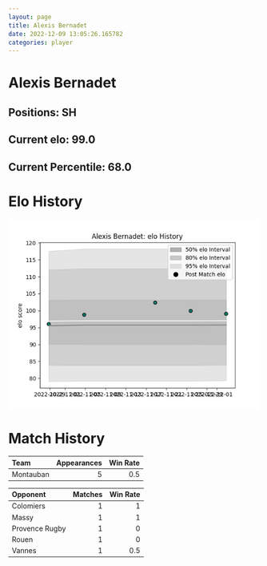 ```yaml
---  
layout: page  
title: Alexis Bernadet  
date: 2022-12-09 13:05:26.165782  
categories: player  
---
```

# Alexis Bernadet

## Positions: SH

## Current elo: 99.0

## Current Percentile: 68.0

# Elo History


![elo history](history_AlexisBernadet.png)
# Match History


| Team      |   Appearances |   Win Rate |
|:----------|--------------:|-----------:|
| Montauban |             5 |        0.5 |

| Opponent       |   Matches |   Win Rate |
|:---------------|----------:|-----------:|
| Colomiers      |         1 |        1   |
| Massy          |         1 |        1   |
| Provence Rugby |         1 |        0   |
| Rouen          |         1 |        0   |
| Vannes         |         1 |        0.5 |